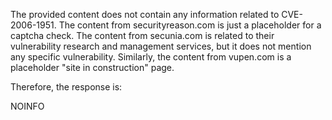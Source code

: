 The provided content does not contain any information related to CVE-2006-1951. The content from securityreason.com is just a placeholder for a captcha check. The content from secunia.com is related to their vulnerability research and management services, but it does not mention any specific vulnerability. Similarly, the content from vupen.com is a placeholder "site in construction" page.

Therefore, the response is:

NOINFO